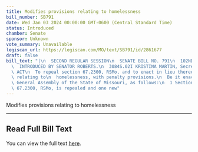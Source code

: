 ```yaml
---
title: Modifies provisions relating to homelessness
bill_number: SB791
date: Wed Jan 03 2024 00:00:00 GMT-0600 (Central Standard Time)
status: Introduced
chamber: Senate
sponsor: Unknown
vote_summary: Unavailable
legiscan_url: https://legiscan.com/MO/text/SB791/id/2861677
draft: false
bill_text: "|\n  SECOND REGULAR SESSION\n  SENATE BILL NO. 791\n  102ND GENERA L ASSEMBLY\n\
  \  INTRODUCED BY SENATOR ROBERTS.\n  3084S.02I KRISTINA MARTIN, Secretary\n  AN\
  \ ACT\n  To repeal section 67.2300, RSMo, and to enact in lieu thereof one new section\
  \ relating to\n  homelessness, with penalty provisions.\n  Be it enacted by the\
  \ General Assembly of the State of Missouri, as follows:\n  1 Section A. Section\
  \ 67.2300, RSMo, is repealed and one new"
---
```

Modifies provisions relating to homelessness

---

## Read Full Bill Text

You can view the full text [here](https://legiscan.com/MO/text/SB791/id/2861677).
